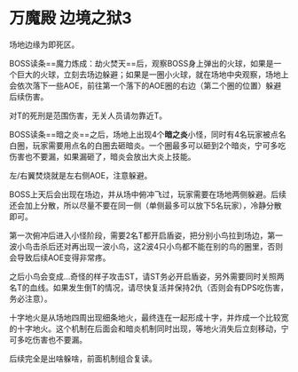 # 万魔殿 边境之狱3

场地边缘为即死区。

BOSS读条==魔力炼成：劫火焚天==后，观察BOSS身上弹出的火球，如果是一个巨大的火球，立刻去场边躲避；如果是一圈小火球，就在场地中央观察，场地上会依次落下一些AOE，前往第一个落下的AOE圈的右边（第二个圈的位置）躲避后续伤害。

对T的死刑是范围伤害，无关人员<Role name="healer" /><Role name="dps" />请勿靠近T。

BOSS读条==暗之炎==之后，场地上出现4个**暗之炎**小怪，同时有4名玩家被点名白圈，玩家需要用点名的白圈去砸暗炎。一个圈最多可以砸到2个暗炎，宁可多吃伤害也不要漏，如果漏砸了，暗炎会放出大炎上技能。

左/右翼焚烧就是左右侧AOE，注意躲避。

BOSS上天后会出现在场边，并从场中俯冲飞过，玩家需要在场地两侧躲避。后续还会加上分散，所以尽量不要在同一侧（单侧最多可以放下5名玩家），冷静分散即可。

第一次俯冲后进入小怪阶段，需要2名<Role name="tank" />T都开启盾姿，把分别小鸟拉到场边，第一波小鸟击杀后还对再出现一波小鸟，这2波4只小鸟都不能在别的鸟的圈里，否则会导致后续AOE变得非常疼。

之后小鸟会变成…奇怪的样子攻击ST，请<Role name="tank" />ST务必开启盾姿，另外<Role name="healer" />需要同时关照两名T的血线。如果发生倒T的情况，请尽快复活并保持2仇（否则会有DPS吃伤害，务必注意）。

十字地火是从场地四周出现细条地火，最终连在一起形成十字，并炸成一个比较宽的十字地火。这个机制在后面会和暗炎机制同时出现，等地火消失后立刻移动，宁可多吃伤害也不要漏。

后续完全是出啥躲啥，前面机制组合复读。